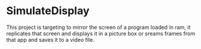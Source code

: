 # SimulateDisplay
This project is targeting to mirror the screen of a program loaded in ram, it replicates that screen and displays it in a picture box or sreams frames from that app and 
saves it to a video file.
